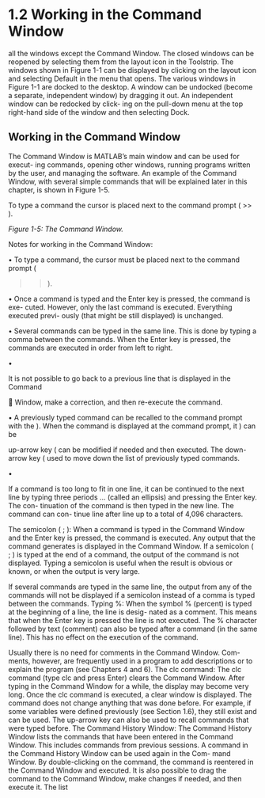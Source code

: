 # 1.2 Working in the Command Window

all  the  windows  except  the  Command  Window.  The  closed  windows  can  be
reopened by selecting them from the layout icon in the Toolstrip. The windows
shown in Figure 1-1 can be displayed by clicking on the layout icon and selecting
Default in the menu that opens. The various windows in Figure 1-1 are docked
to  the  desktop.  A  window  can  be  undocked  (become  a  separate,  independent
window) by dragging it out. An independent window can be redocked by click-
ing on the pull-down menu at the top right-hand side of the window and then
selecting Dock.

## Working in the Command Window

The Command Window is MATLAB’s main window and can be used for execut-
ing  commands,  opening  other  windows,  running  programs written  by  the  user,
and managing the software. An example of the Command Window, with several
simple commands that will be explained later in this chapter, is shown in Figure
1-5.

To  type  a  command  the  cursor  is  placed
next to the command prompt ( >> ).

*Figure 1-5: The Command Window.*

Notes for working in the Command Window:

• To type a command, the cursor must be placed next to the command prompt (

>> ).

• Once  a  command  is  typed  and  the  Enter  key  is  pressed,  the  command  is  exe-
cuted. However, only the last command is executed. Everything executed previ-
ously (that might be still displayed) is unchanged.

• Several  commands  can  be  typed  in  the  same  line.  This  is  done  by  typing  a
comma between the commands. When the Enter key is pressed, the commands
are executed in order from left to right.

•

It is not possible to go back to a previous line that is displayed in the Command


Window, make a correction, and then re-execute the command.

• A previously typed command can be recalled to the command prompt with the
 ). When the command is displayed at the command prompt, it
 ) can be

up-arrow key (
can be modified if needed and then executed. The down-arrow key (
used to move down the list of previously typed commands.

•

If a command is too long to fit in one line, it can be continued to the next line by
typing three periods  … (called an ellipsis) and pressing the Enter key. The con-
tinuation of the command is then typed in the new line. The command can con-
tinue line after line up to a total of 4,096 characters.

The semicolon ( ; ):
When  a  command  is  typed  in  the  Command  Window  and  the  Enter  key  is
pressed, the command is executed. Any output that the command generates is
displayed in the Command Window. If a semicolon ( ; ) is typed at the end of a
command, the output of the command is not displayed. Typing a semicolon is
useful when the result is obvious or known, or when the output is very large.

If several commands are typed in the same line, the output from any of the
commands  will  not  be  displayed  if  a  semicolon  instead  of  a  comma  is  typed
between the commands.
Typing  %:
When the symbol % (percent) is typed at the beginning of a line, the line is desig-
nated as a comment. This means that when the Enter key is pressed the line is
not  executed.  The  %  character  followed  by  text  (comment)  can  also  be  typed
after a command (in the same line). This has no effect on the execution of the
command.

Usually  there  is  no  need  for  comments  in  the  Command  Window.  Com-
ments,  however,  are  frequently  used  in  a  program  to  add  descriptions  or  to
explain the program (see Chapters 4 and 6).
The clc command:
The clc command (type clc and press Enter) clears the Command Window.
After typing in the Command Window for a while, the display may become very
long.  Once  the  clc  command  is  executed,  a  clear  window  is  displayed.  The
command does not change anything that was done before. For example, if some
variables  were  defined  previously  (see  Section  1.6),  they  still  exist  and  can  be
used. The up-arrow key can also be used to recall commands that were typed
before.
The Command History Window:
The Command History Window lists the commands that have been entered in
the  Command  Window.  This  includes  commands  from  previous  sessions.  A
command  in  the  Command  History  Window  can  be  used  again  in  the  Com-
mand Window. By double-clicking on the command, the command is reentered
in the Command Window and executed. It is also possible to drag the command
to the Command Window, make changes if needed, and then execute it. The list

